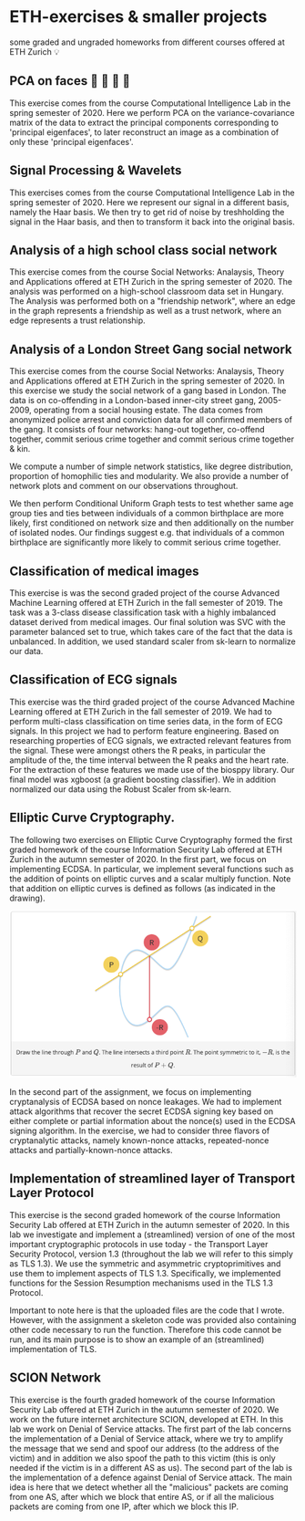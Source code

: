 # ETH-exercises & smaller projects 
some graded and ungraded homeworks from different courses offered at ETH Zurich :bulb:

## PCA on faces :woman: :older_man: :girl: :boy:
This exercise comes from the course Computational Intelligence Lab in the spring semester of 2020. Here we perform PCA on the variance-covariance matrix of the data to extract the principal components corresponding to 'principal eigenfaces', to later reconstruct an image as a combination of only these 'principal eigenfaces'.

## Signal Processing & Wavelets
This exercises comes from the course Computational Intelligence Lab in the spring semester of 2020. Here we represent our signal in a different basis, namely the Haar basis. We then try to get rid of noise by treshholding the signal in the Haar basis, and then to transform it back into the original basis. 

## Analysis of a high school class social network 
This exercise comes from the course Social Networks: Analaysis, Theory and Applications offered at ETH Zurich in the spring semester of 2020. The analysis was performed on a high-school classroom data set in Hungary. The Analysis was performed both on a "friendship network", where an edge in the graph represents a friendship as well as a trust network, where an edge represents a trust relationship. 

## Analysis of a London Street Gang social network
This exercise comes from the course Social Networks: Analaysis, Theory and Applications offered at ETH Zurich in the spring semester of 2020. In this exercise we study the social network of a gang based in London. The data is on co-offending in a London-based inner-city street gang, 2005-2009, operating from a social housing estate. The data comes from anonymized police arrest and conviction data for all confirmed members of the gang. It consists of four networks: hang-out together, co-offend together, commit serious crime together and commit serious crime together & kin.

We compute a number of simple network statistics, like degree distribution, proportion of homophilic ties and modularity. We also provide a number of network plots and comment on our observations throughout.

We then perform Conditional Uniform Graph tests to test whether same age group ties and ties between individuals of a common birthplace are more likely, first conditioned on network size and then additionally on the number of isolated nodes. Our findings suggest e.g. that individuals of a common birthplace are significantly more likely to commit serious crime together.

## Classification of medical images
This exercise is was the second graded project of the course Advanced Machine Learning offered at ETH Zurich in the fall semester of 2019. The task was a 3-class disease classification task with a highly imbalanced dataset derived from medical images. Our final solution was SVC with the parameter balanced set to true, which takes care of the fact that the data is unbalanced. In addition, we used standard scaler from sk-learn to normalize our data. 

## Classification of ECG signals
This exercise was the third graded project of the course Advanced Machine Learning offered at ETH Zurich in the fall semester of 2019. We had to perform multi-class classification on time series data, in the form of ECG signals. In this project we had to perform feature engineering. Based on researching properties of ECG signals, we extracted relevant features from the signal. These were amongst others the R peaks, in particular the amplitude of the, the time interval between the R peaks and the heart rate. For the extraction of these features we made use of the biosppy library. Our final model was xgboost (a gradient boosting classifier). We in addition normalized our data using the Robust Scaler from sk-learn.  

## Elliptic Curve Cryptography.
The following two exercises on Elliptic Curve Cryptography formed the first graded homework of the course Information Security Lab offered at ETH Zurich in the autumn semester of 2020. In the first part, we focus on implementing ECDSA. In particular, we implement several functions such as the addition of points on elliptic curves and a scalar multiply function. Note that addition on elliptic curves is defined as follows (as indicated in the drawing).

![](./geometric_addition_points_elliptic_curve.png)

In the second part of the assignment, we focus on implementing cryptanalysis of ECDSA based on nonce leakages. We had to implement attack algorithms that recover the secret ECDSA signing key based on either complete or partial information about the nonce(s) used in the ECDSA signing algorithm. In the exercise, we had to consider three flavors of cryptanalytic attacks, namely known-nonce attacks, repeated-nonce attacks and partially-known-nonce attacks. 

## Implementation of streamlined layer of Transport Layer Protocol 
This exercise is the second graded homework of the course Information Security Lab offered at ETH Zurich in the autumn semester of 2020. In this lab we investigate and implement a (streamlined) version of one of the most important cryptographic protocols in use today - the Transport Layer Security Protocol, version 1.3 (throughout the lab we will refer to this simply as TLS 1.3). We use the symmetric and asymmetric cryptoprimitives and use them to implement aspects of TLS 1.3. Specifically, we implemented functions for the Session Resumption mechanisms used in the TLS 1.3 Protocol.

Important to note here is that the uploaded files are the code that I wrote. However, with the assignment a skeleton code was provided also containing other code necessary to run the function. Therefore this code cannot be run, and its main purpose is to show an example of an (streamlined) implementation of TLS. 

## SCION Network
This exercise is the fourth graded homework of the course Information Security Lab offered at ETH Zurich in the autumn semester of 2020. We work on the future internet architecture SCION, developed at ETH. In this lab we work on Denial of Service attacks. The first part of the lab concerns the implementation of a Denial of Service attack, where we try to amplify the message that we send and spoof our address (to the address of the victim) and in addition we also spoof the path to this victim (this is only needed if the victim is in a different AS as us). The second part of the lab is the implementation of a defence against Denial of Service attack. The main idea is here that we detect whether all the "malicious" packets are coming from one AS, after which we block that entire AS, or if all the malicious packets are coming from one IP, after which we block this IP. 

